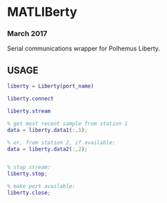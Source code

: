 # MATLIBerty
### March 2017
Serial communications wrapper for Polhemus Liberty.

USAGE
------
```matlab
liberty = Liberty(port_name)

liberty.connect

liberty.stream

% get most recent sample from station 1
data = liberty.data1(:,1);

% or, from station 2, if available:
data = liberty.data2(:,2); 


% stop stream:
liberty.stop;

% make port available:
liberty.close;
```
